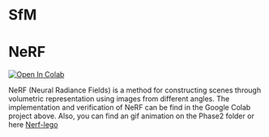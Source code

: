 # SfM

# NeRF

[![Open In Colab](https://colab.research.google.com/assets/colab-badge.svg)](https://colab.research.google.com/drive/1Wy6H2WF_zuh0CVC7CdfEUqREQ6YLDz_2)

NeRF (Neural Radiance Fields) is a method for constructing scenes through volumetric representation using images from different angles. The implementation and verification of NeRF can be find in the Google Colab project above. Also, you can find an gif animation on the Phase2 folder or here [Nerf-lego](https://github.com/aadhyap/SfM/blob/main/Phase2/NeRF-lego.gif)
